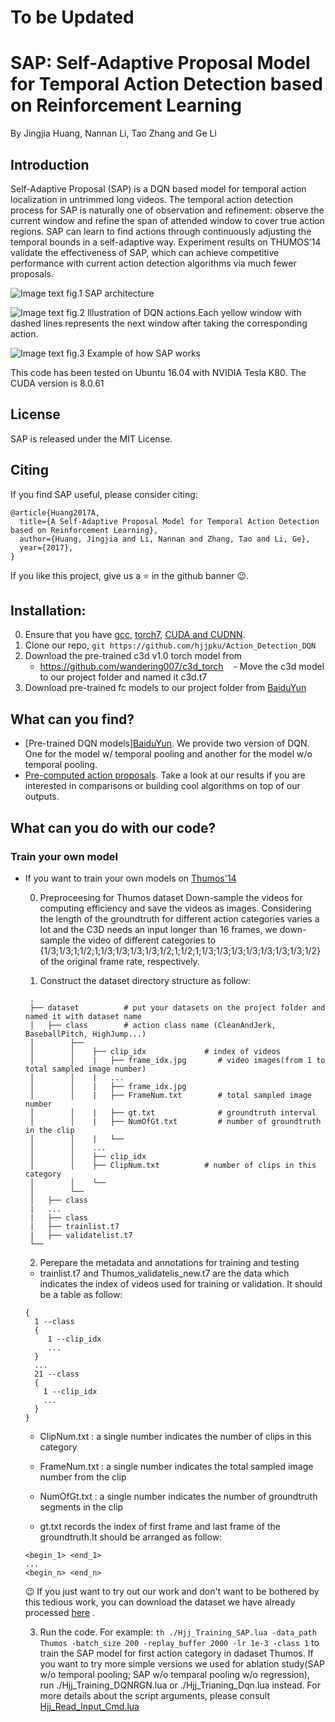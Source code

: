 # To be Updated

# SAP: Self-Adaptive Proposal Model for Temporal Action Detection based on Reinforcement Learning

By Jingjia Huang, Nannan Li, Tao Zhang and Ge Li

## Introduction

Self-Adaptive Proposal (SAP) is a DQN based model for temporal action localization in untrimmed long videos. The temporal action detection process for SAP is naturally one of observation and refinement: observe the current window and refine the span of attended window to cover true action regions. SAP can learn to find actions through continuously adjusting the temporal bounds in a self-adaptive way.
Experiment results on THUMOS’14 validate the effectiveness of SAP, which can achieve competitive performance with current action detection algorithms via much fewer proposals.

![Image text](https://github.com/hjjpku/Action_Detection_DQN/blob/master/img/framework.png)
fig.1 SAP architecture

![Image text](https://github.com/hjjpku/Action_Detection_DQN/blob/master/img/action.png)
fig.2 Illustration of DQN actions.Each yellow window with dashed lines represents the next window after taking the corresponding action.

![Image text](https://github.com/hjjpku/Action_Detection_DQN/blob/master/img/example.png)
fig.3 Example of how SAP works

This code has been tested on Ubuntu 16.04 with NVIDIA Tesla K80. The CUDA version is 8.0.61

## License

SAP is released under the MIT License.

## Citing

If you find SAP useful, please consider citing:
```
@article{Huang2017A,
  title={A Self-Adaptive Proposal Model for Temporal Action Detection based on Reinforcement Learning},
  author={Huang, Jingjia and Li, Nannan and Zhang, Tao and Li, Ge},
  year={2017},
}
```

If you like this project, give us a :star: in the github banner :wink:.


## Installation:
0. Ensure that you have [gcc](https://gcc.gnu.org/), [torch7](https://github.com/torch/torch7), [CUDA and CUDNN](https://developer.nvidia.com/cuda-downloads).
1. Clone our repo, `git https://github.com/hjjpku/Action_Detection_DQN`
2. Download the pre-trained c3d v1.0 torch model from
    - https://github.com/wandering007/c3d_torch
    - Move the c3d model to our project folder and named it c3d.t7
2. Download pre-trained fc models to our project folder from [BaiduYun]()

## What can you find?
- [Pre-trained DQN models][BaiduYun](). We provide two version of DQN. One for the model w/ temporal pooling and another for the model w/o temporal pooling.
- [Pre-computed action proposals](). Take a look at our results if you are interested in comparisons or building cool algorithms on top of our outputs.

## What can you do with our code?

### Train your own model

- If you want to train your own models on [Thumos'14](http://crcv.ucf.edu/THUMOS14/)

  0. Preproceesing for Thumos dataset
    Down-sample the videos for computing efficiency and save the videos as images. Considering the length of the groundtruth for different action categories varies a lot and the C3D needs an input longer than 16 frames, we down-sample the video of different categories to {1/3;1/3;1;1/2;1;1/3;1/3;1/3;1/3;1/2;1;1/2;1;1/3;1/3;1/3;1/3;1/3;1/3;1/3;1/2} of the original frame rate, respectively.
 
  1. Construct the dataset directory structure as follow:
   ```
    .
    ├── dataset          # put your datasets on the project folder and named it with dataset name
    │   ├── class        # action class name (CleanAndJerk, BaseballPitch, HighJump...)
    │        ├──    
    │        │    ├── clip_idx             # index of videos
    │        │    |   ├── frame_idx.jpg       # video images(from 1 to total sampled image number)
    │        │    |   ...
    │        │    |   ├── frame_idx.jpg
    │        │    |   ├── FrameNum.txt        # total sampled image number
    │        │    |   ├── gt.txt              # groundtruth interval
    │        │    |   ├── NumOfGt.txt         # number of groundtruth in the clip
    │        │    |   └── 
    │        │    ...
    │        │    ├── clip_idx 
    │        │    ├── ClipNum.txt          # number of clips in this category
    │        │    └── 
    │        └── 
    │   ├── class
    |   ...
    |   ├── class
    |   ├── trainlist.t7
    |   ├── validatelist.t7
    └──
    ```
 
  2. Perepare the metadata and annotations for training and testing
    * trainlist.t7 and Thumos_validatelis_new.t7 are the data which indicates the index of videos used for training or validation. It should be a table as follow:
    ```
    {
      1 --class    
      {
         1 --clip_idx
         ...
      }
      ...
      21 --class
      {
        1 --clip_idx 
        ...
      }
    }
    ```
    
    * ClipNum.txt : a single number indicates the number of clips in this category
    
    * FrameNum.txt : a single number indicates the total sampled image number from the clip
    
    * NumOfGt.txt : a single number indicates the number of groundtruth segments in the clip
    
    * gt.txt records the index of first frame and last frame of the groundtruth.It should be arranged as follow:
    ```
    <begin_1> <end_1>
    ...
    <begin_n> <end_n>
    ```
  :wink: If you just want to try out our work and don't want to be bothered by this tedious work, you can download the dataset we have already processed [here]() . 
  
    3. Run the code. For example:
    `th ./Hjj_Training_SAP.lua -data_path Thumos -batch_size 200 -replay_buffer 2000 -lr 1e-3 -class 1` to train the SAP model for first action category in dadaset Thumos.
    If you want to try more simple versions we used for ablation study(SAP w/o temporal pooling; SAP w/o temparal pooling w/o regression), run ./Hjj_Training_DQNRGN.lua or ./Hjj_Trianing_Dqn.lua instead.
    For more details about the script arguments, please consult [Hjj_Read_Input_Cmd.lua](https://github.com/hjjpku/Action_Detection_DQN/blob/master/Hjj_Read_Input_Cmd.lua)
    
    
    

